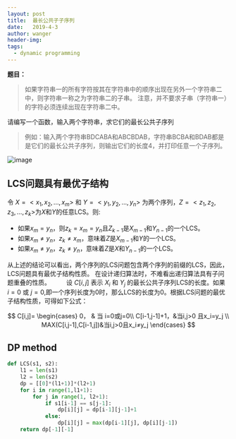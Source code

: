 ```yaml
---
layout: post
title:  最长公共子子序列
date:   2019-4-3
author: wanger
header-img: 
tags: 
  - dynamic programming
---
```


**题目：**
> 如果字符串一的所有字符按其在字符串中的顺序出现在另外一个字符串二中，则字符串一称之为字符串二的子串。
注意，并不要求子串（字符串一）的字符必须连续出现在字符串二中。

请编写一个函数，输入两个字符串，求它们的最长公共子序列
>例如：输入两个字符串BDCABA和ABCBDAB，字符串BCBA和BDAB都是是它们的最长公共子序列，则输出它们的长度4，并打印任意一个子序列。

![image](https://tuchuang-1259359185.cos.ap-chengdu.myqcloud.com/_asserts/lcs/1.jpg)

## LCS问题具有最优子结构 
令 $X=<x_1,x_2,...,x_m>$ 和 $Y=<y_1,y_2,...,y_n>$ 为两个序列，$Z=<z_1,z_2,z_3,...,z_k>$为$X$和$Y$的任意LCS。则:
- 如果$x_m=y_n$，则$z_k=x_m=y_n$且$Z_{k−1}$是$X_{m−1}$和$Y_{n−1}$的一个LCS。 
- 如果$x_m≠y_n$，$z_k≠x_m$，意味着$Z$是$X_{m−1}$和$Y$的一个LCS。 
- 如果$x_m≠y_n$，$z_k≠y_n$，意味着$Z$是$X$和$Y_{n−1}$的一个LCS。

从上述的结论可以看出，两个序列的LCS问题包含两个序列的前缀的LCS，因此，LCS问题具有最优子结构性质。
在设计递归算法时，不难看出递归算法具有子问题重叠的性质。
  
设 $C[i,j]$ 表示 $X_i$ 和 $Y_j$ 的最长公共子序列LCS的长度。如果 $i=0$ 或 $j=0$,即一个序列长度为$0$时，那么LCS的长度为$0$。根据LCS问题的最优子结构性质，可得如下公式：

$$
C[i,j]=   \begin{cases}
 0， &        当 i=0或j=0\\    
C[i-1,j-1]+1，&当i,j>0 且x_i=y_j \\
MAX(C[i,j-1],C[i-1,j])&当i,j>0且x_i≠y_j
  \end{cases}
$$

## DP method

```python
def LCS(s1, s2):
    l1 = len(s1)
    l2 = len(s2)
    dp = [[0]*(l1+1)]*(l2+1)
    for i in range(1,l1+1):
        for j in range(1, l2+1):
            if s1[i-1] == s[j-1]:
                dp[i][j] = dp[i-1][j-1]+1
            else:
                dp[i][j] = max(dp[i-1][j], dp[i][j-1]) 
    return dp[-1][-1]
```